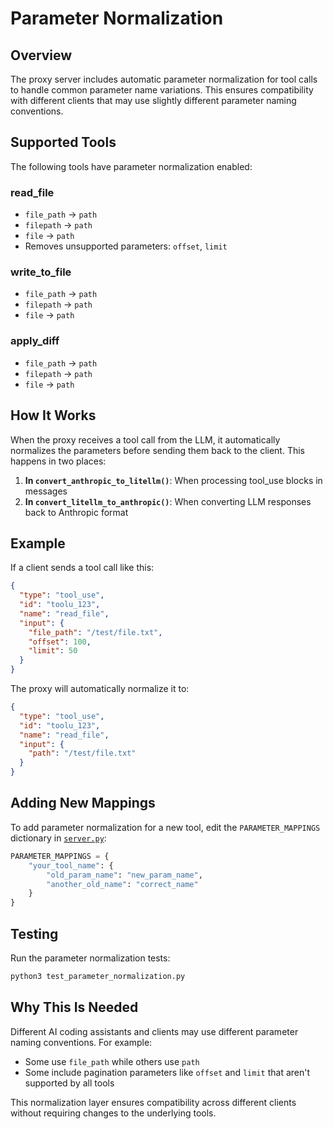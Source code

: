 # Parameter Normalization

## Overview

The proxy server includes automatic parameter normalization for tool calls to handle common parameter name variations. This ensures compatibility with different clients that may use slightly different parameter naming conventions.

## Supported Tools

The following tools have parameter normalization enabled:

### read_file
- `file_path` → `path`
- `filepath` → `path`
- `file` → `path`
- Removes unsupported parameters: `offset`, `limit`

### write_to_file
- `file_path` → `path`
- `filepath` → `path`
- `file` → `path`

### apply_diff
- `file_path` → `path`
- `filepath` → `path`
- `file` → `path`

## How It Works

When the proxy receives a tool call from the LLM, it automatically normalizes the parameters before sending them back to the client. This happens in two places:

1. **In `convert_anthropic_to_litellm()`**: When processing tool_use blocks in messages
2. **In `convert_litellm_to_anthropic()`**: When converting LLM responses back to Anthropic format

## Example

If a client sends a tool call like this:

```json
{
  "type": "tool_use",
  "id": "toolu_123",
  "name": "read_file",
  "input": {
    "file_path": "/test/file.txt",
    "offset": 100,
    "limit": 50
  }
}
```

The proxy will automatically normalize it to:

```json
{
  "type": "tool_use",
  "id": "toolu_123",
  "name": "read_file",
  "input": {
    "path": "/test/file.txt"
  }
}
```

## Adding New Mappings

To add parameter normalization for a new tool, edit the `PARAMETER_MAPPINGS` dictionary in [`server.py`](server.py:130):

```python
PARAMETER_MAPPINGS = {
    "your_tool_name": {
        "old_param_name": "new_param_name",
        "another_old_name": "correct_name"
    }
}
```

## Testing

Run the parameter normalization tests:

```bash
python3 test_parameter_normalization.py
```

## Why This Is Needed

Different AI coding assistants and clients may use different parameter naming conventions. For example:
- Some use `file_path` while others use `path`
- Some include pagination parameters like `offset` and `limit` that aren't supported by all tools

This normalization layer ensures compatibility across different clients without requiring changes to the underlying tools.